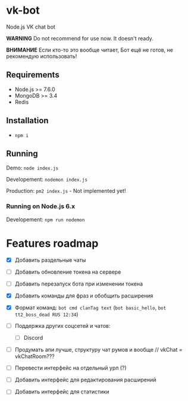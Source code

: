 # vk-bot
Node.js VK chat bot

**WARNING** Do not recommend for use now. It doesn't ready.

**ВНИМАНИЕ** Если кто-то это вообще читает, Бот ещё не готов, не рекомендую использовать!

## Requirements
 - Node.js >= 7.6.0
 - MongoDB >= 3.4
 - Redis

## Installation
 - `npm i`

## Running
Demo: `node index.js`

Developement: `nodemon index.js`

Production: `pm2 index.js`  - Not implemented yet!

### Running on Node.js 6.x
<!-- Demo: `npm run babel` -->
Developement: `npm run nodemon`
<!-- Production: `npm run pm2` - Not implemented yet! -->

# Features roadmap
 - [x] Добавить раздельные чаты
 - [ ] Добавить обновление токена на сервере
 - [ ] Добавить перезапуск бота при изменении токена
 - [x] Добавить команды для фраз и обобщить расширения
 - [x] Формат команд: `bot cmd clanTag text` (`bot basic_hello`, `bot tt2_boss_dead RUS 12:34`)
 - [ ] Поддержка других соцсетей и чатов:
    - [ ] Discord
 - [ ] Продумать апи лучше, структуру чат румов и вообще // vkChat = vkChatRoom???

 - [ ] Перевести интерфейс на отдельный урл (?)
 - [ ] Добавить интерфейс для редактирования расширений
 - [ ] Добавить интерфейс для статистики
